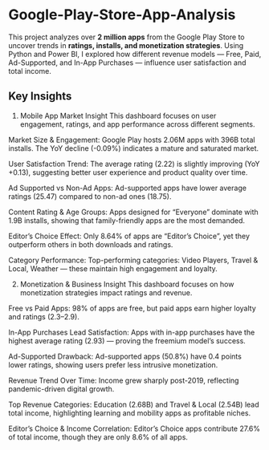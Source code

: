 # Google-Play-Store-App-Analysis
  This project analyzes over **2 million apps** from the Google Play Store to uncover trends in **ratings, installs, and monetization strategies**. Using Python and Power BI, I explored how different revenue models — Free, Paid, Ad-Supported, and In-App Purchases — influence user satisfaction and total income.

## Key Insights

   1. Mobile App Market Insight
This dashboard focuses on user engagement, ratings, and app performance across different segments.

Market Size & Engagement:
Google Play hosts 2.06M apps with 396B total installs. The YoY decline (-0.09%) indicates a mature and saturated market.

User Satisfaction Trend:
The average rating (2.22) is slightly improving (YoY +0.13), suggesting better user experience and product quality over time.

Ad Supported vs Non-Ad Apps:
Ad-supported apps have lower average ratings (25.47) compared to non-ad ones (18.75).

Content Rating & Age Groups:
Apps designed for “Everyone” dominate with 1.9B installs, showing that family-friendly apps are the most demanded.

Editor’s Choice Effect:
Only 8.64% of apps are “Editor’s Choice”, yet they outperform others in both downloads and ratings.

Category Performance:
Top-performing categories: Video Players, Travel & Local, Weather — these maintain high engagement and loyalty.



  2. Monetization & Business Insight
This dashboard focuses on how monetization strategies impact ratings and revenue.

Free vs Paid Apps:
98% of apps are free, but paid apps earn higher loyalty and ratings (2.3–2.9).

In-App Purchases Lead Satisfaction:
Apps with in-app purchases have the highest average rating (2.93) — proving the freemium model’s success.

Ad-Supported Drawback:
Ad-supported apps (50.8%) have 0.4 points lower ratings, showing users prefer less intrusive monetization.

Revenue Trend Over Time:
Income grew sharply post-2019, reflecting pandemic-driven digital growth.

Top Revenue Categories:
Education (2.68B) and Travel & Local (2.54B) lead total income, highlighting learning and mobility apps as profitable niches.

Editor’s Choice & Income Correlation:
Editor’s Choice apps contribute 27.6% of total income, though they are only 8.6% of all apps.
